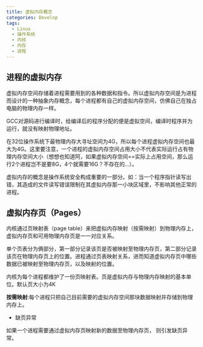 ```yaml
---
title: 虚拟内存概念
categories: Develop
tags:
  - Linux
  - 操作系统
  - 内核
  - 内存
  - 进程
---
```


## 进程的虚拟内存

虚拟内存空间存储着进程需要用到的各种数据和指令。所以虚拟内存空间是为进程而设计的一种抽象内存概念，每个进程都有自己的虚拟内存空间，仿佛自己在独占电脑的物理内存一样。

GCC对源码进行编译时，给编译后的程序分配的便是虚拟空间，编译时程序并为运行，就没有映射物理地址。

在32位操作系统下最物理内存大寻址空间为4G，所以每个进程虚拟内存空间也最大为4G。这里要注意，一个进程的虚拟内存空间占用大小不代表实际运行占有物理内存空间大小（想想也知道阿，如果虚拟内存空间==实际上占用空间，那么运行2个进程岂不是要8G，4个就需要16G？不存在的...）。


虚拟内存的概念是操作系统安全构成重要的一部分。如：当一个程序指针读写出错，其造成的文件读写错误限制在其虚拟内存那一小块区域里，不影响其他正常的进程。

## 虚拟内存页（Pages）

内核通过页映射表（page table）来把虚拟内存映射（按需映射）到物理内存上，虚拟内存页和可用物理内存页是一一对应关系。

单个页表分为俩部分，第一部分记录该页是否被映射至物理内存页，第二部分记录该页在物理内存页上的位置。进程通过页表映射关系，进而知道虚拟内存页中哪些数据已被映射至物理内存页，以及映射的位置。

内核为每个进程都维护了一份页映射表。页是虚拟内存与物理内存映射的基本单位。默认页大小为4K

**按需映射**:每个进程只把自己目前需要的虚拟内存空间那块数据映射并存储到物理内存上。

- 缺页异常

如果一个进程需要通过虚拟内存页映射新的数据至物理内存页， 则引发缺页异常。


